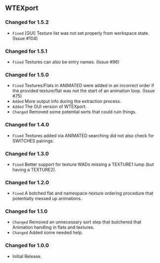WTEXport
--------

### Changed for 1.5.2

* `Fixed` [GUI] Texture list was not set properly from workspace state. (Issue #104)


### Changed for 1.5.1

* `Fixed` Textures can also be entry names. (Issue #96)


### Changed for 1.5.0

* `Fixed` Textures/Flats in ANIMATED were added in an incorrect order if the provided texture/flat was not the start of an animation loop. (Issue #75)
* `Added` More output info during the extraction process.
* `Added` The GUI version of WTEXport.
* `Changed` Removed some potential sorts that could ruin things.


### Changed for 1.4.0

* `Fixed` Textures added via ANIMATED searching did not also check for SWITCHES pairings.


### Changed for 1.3.0

* `Fixed` Better support for texture WADs missing a TEXTURE1 lump (but having a TEXTURE2).


### Changed for 1.2.0

* `Fixed` A botched flat and namespace-texture ordering procedure that potentially messed up animations.


### Changed for 1.1.0

* `Changed` Removed an unnecessary sort step that butchered that Animation handling in flats and textures.
* `Changed` Added some needed help.


### Changed for 1.0.0

* Initial Release.

